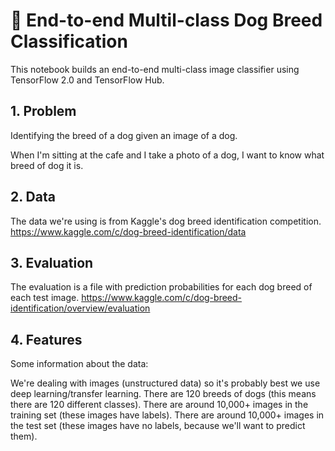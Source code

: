 # 🐶 End-to-end Multil-class Dog Breed Classification
This notebook builds an end-to-end multi-class image classifier using TensorFlow 2.0 and TensorFlow Hub.

## 1. Problem
Identifying the breed of a dog given an image of a dog.

When I'm sitting at the cafe and I take a photo of a dog, I want to know what breed of dog it is.

## 2. Data
The data we're using is from Kaggle's dog breed identification competition. https://www.kaggle.com/c/dog-breed-identification/data

## 3. Evaluation
The evaluation is a file with prediction probabilities for each dog breed of each test image. https://www.kaggle.com/c/dog-breed-identification/overview/evaluation

## 4. Features
Some information about the data:

We're dealing with images (unstructured data) so it's probably best we use deep learning/transfer learning.
There are 120 breeds of dogs (this means there are 120 different classes).
There are around 10,000+ images in the training set (these images have labels).
There are around 10,000+ images in the test set (these images have no labels, because we'll want to predict them).
